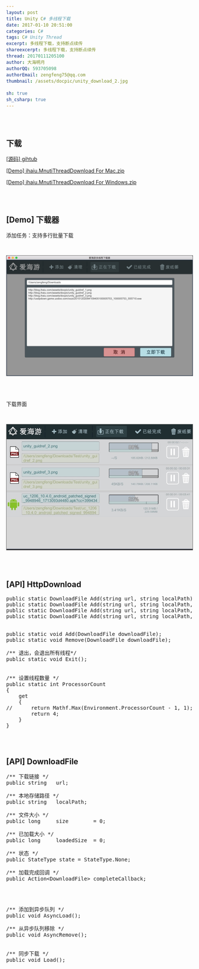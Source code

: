 ```yaml
---
layout: post
title: Unity C# 多线程下载
date: 2017-01-10 20:51:00
categories: C#
tags: C# Unity Thread
excerpt: 多线程下载，支持断点续传
shareexcerpt: 多线程下载，支持断点续传
thread: 20170111205100
author: 大海明月
authorQQ: 593705098
authorEmail: zengfeng75@qq.com
thumbnail: /assets/docpic/unity_download_2.jpg

sh: true
sh_csharp: true
---
```



<br>
<br>
<h2 class="nav1">下载 </h2>
<p><a href="https://github.com/ihaiucom/ihaiu.MultiThreadDownload" target="_blank" >[源码] gihtub</a></p>
<p><a href="/assets/down/ihaiu.MnutiThreadDownload For Mac.zip" target="_blank" >[Demo] ihaiu.MnutiThreadDownload For Mac.zip</a>
<p><a href="/assets/down/ihaiu.MnutiThreadDownload For Windows.zip" target="_blank" >[Demo] ihaiu.MnutiThreadDownload For Windows.zip</a></p>

<br>
<br>


<h2 class="nav1">[Demo] 下载器 </h2>

<p>添加任务：支持多行批量下载</p>
<br>
<p><img src="/assets/docpic/unity_download_1.png" style="border: solid 1px #666;" /></p>
<br>
<br>

<p>下载界面</p>
<br>
<p><img src="/assets/docpic/unity_download_2.jpg" style="border: solid 1px #666;" /></p>

<br>
<br>


<h2 class="nav1">[API] HttpDownload </h2>

<pre class="brush: csharp; ">
public static DownloadFile Add(string url, string localPath);
public static DownloadFile Add(string url, string localPath, int size);
public static DownloadFile Add(string url, string localPath,  Action&lt;DownloadFile&gt; callback);
public static DownloadFile Add(string url, string localPath, int size, Action&lt;DownloadFile&gt; callback);


public static void Add(DownloadFile downloadFile);
public static void Remove(DownloadFile downloadFile);

/** 退出，会退出所有线程*/
public static void Exit();


/** 设置线程数量 */
public static int ProcessorCount
{
    get
    {
//      return Mathf.Max(Environment.ProcessorCount - 1, 1);
        return 4;
    }
}
</pre>

<br>
<br>

<h2 class="nav1">[API] DownloadFile </h2>

<pre class="brush: csharp; ">
/** 下载链接 */
public string   url;

/** 本地存储路径 */
public string   localPath;

/** 文件大小 */
public long     size        = 0;

/** 已加载大小 */
public long     loadedSize  = 0;

/** 状态 */
public StateType state = StateType.None;

/** 加载完成回调 */
public Action&lt;DownloadFile&gt; completeCallback;




/** 添加到异步队列 */
public void AsyncLoad();

/** 从异步队列移除 */
public void AsyncRemove();


/** 同步下载 */
public void Load();
</pre>



<br>
<br>
